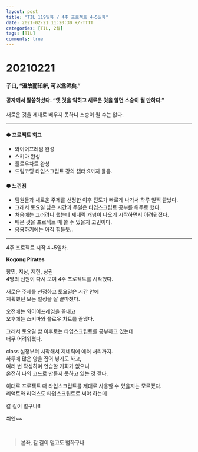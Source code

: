 ```yaml
---
layout: post
title: "TIL 119일차 / 4주 프로젝트 4~5일차"
date: 2021-02-21 11:20:30 +/-TTTT
categories: [TIL, 2월]
tags: [TIL]
comments: true
---
```


# **20210221**

#### **子曰, “溫故而知新, 可以爲師矣.”**

#### **공자께서 말씀하셨다. “옛 것을 익히고 새로운 것을 알면 스승이 될 만하다.”**

새로운 것을 제대로 배우지 못하니 스승이 될 수는 없다.

---

#### **⚈ 프로젝트 회고**

- 와이어프레임 완성
- 스키마 완성
- 플로우차트 완성
- 드림코딩 타입스크립트 강의 챕터 9까지 들음.

#### **⚈ 느낀점**

- 팀원들과 새로운 주제를 선정한 이후 진도가 빠르게 나가서 하루 일찍 끝났다.
- 그래서 토요일 남은 시간과 주일은 타입스크립트 공부를 위주로 했다.
- 처음에는 그러려니 했는데 제네릭 개념이 나오기 시작하면서 어려워졌다.
- 배운 것을 프로젝트 때 쓸 수 있을지 고민이다.
- 응용하기에는 아직 힘들듯..

---

4주 프로젝트 시작 4~5일차.

**Kogong Pirates**

창민, 지상, 제현, 상권  
4명의 선원이 다시 모여 4주 프로젝트를 시작했다.

새로운 주제를 선정하고 토요일은 시간 안에  
계획했던 모든 일정을 잘 끝마쳤다.

오전에는 와이어프레임을 끝내고  
오후에는 스키마와 플로우 차트를 끝냈다.

그래서 토요일 밤 이후로는 타입스크립트를 공부하고 있는데  
너무 어려워졌다.

class 설정부터 시작해서 제네릭에 에러 처리까지.  
하루에 많은 양을 집어 넣기도 하고,  
여러 번 작성하며 연습할 기회가 없으니  
온전히 나의 코드로 만들지 못하고 있는 것 같다.

이대로 프로젝트 때 타입스크립트를 제대로 사용할 수 있을지는 모르겠다.  
리액트와 리덕스도 타입스크립트로 써야 하는데

갈 길이 멀구나!!

쒸엣~~

<br>

> **본좌, 갈 길이 멀고도 험하구나**
